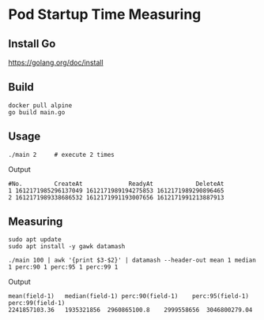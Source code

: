 # Pod Startup Time Measuring

## Install Go

https://golang.org/doc/install

## Build

```shell
docker pull alpine
go build main.go
```

## Usage

```shell
./main 2     # execute 2 times
```

Output

```shell
#No.         CreateAt             ReadyAt            DeleteAt
1 1612171985296137049 1612171989194275853 1612171989290896465
2 1612171989338686532 1612171991193007656 1612171991213887913
```

## Measuring

```shell
sudo apt update
sudo apt install -y gawk datamash
```

```shell
./main 100 | awk '{print $3-$2}' | datamash --header-out mean 1 median 1 perc:90 1 perc:95 1 perc:99 1
```

Output

```shell
mean(field-1)	median(field-1)	perc:90(field-1)	perc:95(field-1)	perc:99(field-1)
2241857103.36	1935321856	2960865100.8	2999558656	3046800279.04
```
